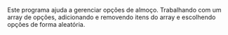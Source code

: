 Este programa ajuda a gerenciar opções de almoço. Trabalhando com um array de opções, adicionando e removendo itens do array e escolhendo opções de forma aleatória.